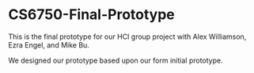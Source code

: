 # CS6750-Final-Prototype
This is the final prototype for our HCI group project with Alex Williamson, Ezra Engel, and Mike Bu.

We designed our prototype based upon our form initial prototype.
